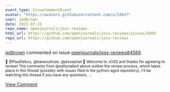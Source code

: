 ```yaml
---
event_type: IssueCommentEvent
avatar: "https://avatars.githubusercontent.com/u/3303?"
user: jedbrown
date: 2022-07-15
repo_name: openjournals/joss-reviews
html_url: https://github.com/openjournals/joss-reviews/issues/4569
repo_url: https://github.com/openjournals/joss-reviews
---
```


<a href='https://github.com/jedbrown' target='_blank'>jedbrown</a> commented on issue <a href='https://github.com/openjournals/joss-reviews/issues/4569' target='_blank'>openjournals/joss-reviews#4569</a>.

<small>:wave: @PaulDebus, @banesullivan, @jessepisel :wave:  Welcome to JOSS and thanks for agreeing to review! The comments from @editorialbot above outline the review process, which takes place in this thread (possibly with issues filed in the python-ags4 repository). I'll be watching this thread if you have any questions....</small>

<a href='https://github.com/openjournals/joss-reviews/issues/4569' target='_blank'>View Comment</a>